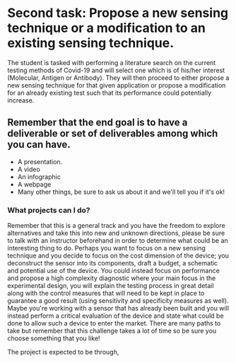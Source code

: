 # Second task: Propose a new sensing technique or a modification to an existing sensing technique.

The student is tasked with performing a literature search on the current testing methods of Covid-19 and will select one which is of his/her interest (Molecular, Antigen or Antibody). They will then proceed to either propose a new sensing technique for that given application or propose a modification for an already existing test such that its performance could potentially increase.

## Remember that the end goal is to have a deliverable or set of deliverables among which you can have.

- A presentation.
- A video
- An infographic
- A webpage
- Many other things, be sure to ask us about it and we'll tell you if it's ok!

### What projects can I do?
Remember that this is a general track and you have the freedom to explore alternatives and take this into new and unknown directions, please be sure to talk with an instructor beforehand in order to determine what could be an interesting thing to do. Perhaps you want to focus on a new sensing technique and you decide to focus on the cost dimension of the device; you deconstruct the sensor into its components, draft a budget, a schematic and potential use of the device. You could instead focus on performance and propose a high complexity diagnostic where your main focus in the experimental design, you will explain the testing process in great detail along with the control measures that will need to be kept in place to guarantee a good result (using sensitivity and specificity measures as well). Maybe you're working with a sensor that has already been built and you will instead perform a critical evaluation of the device and state what could be done to allow such a device to enter the market. There are many paths to take but remember that this challenge takes a lot of time so be sure you choose something that you like!

The project is expected to be through, 
